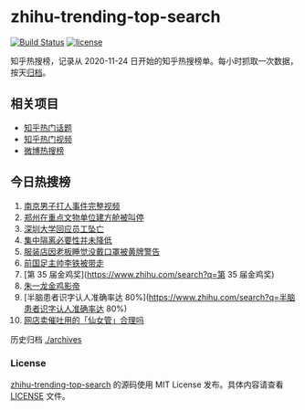 # zhihu-trending-top-search

[![Build Status](https://github.com/justjavac/zhihu-trending-top-search/workflows/ci/badge.svg?branch=main)](https://github.com/justjavac/zhihu-trending-top-search/actions)
[![license](https://img.shields.io/github/license/justjavac/zhihu-trending-top-search)](https://github.com/justjavac/zhihu-trending-top-search/blob/main/LICENSE)

知乎热搜榜，记录从 2020-11-24 日开始的知乎热搜榜单。每小时抓取一次数据，按天[归档](./archives)。

## 相关项目

- [知乎热门话题](https://github.com/justjavac/zhihu-trending-hot-questions)
- [知乎热门视频](https://github.com/justjavac/zhihu-trending-hot-video)
- [微博热搜榜](https://github.com/justjavac/weibo-trending-hot-search)

## 今日热搜榜

<!-- BEGIN -->
<!-- 最后更新时间 Sun Nov 13 2022 10:52:38 GMT+0800 (China Standard Time) -->

1. [南京男子打人事件完整视频](https://www.zhihu.com/search?q=南京男子打人事件完整视频)
1. [郑州在重点文物单位建方舱被叫停](https://www.zhihu.com/search?q=郑州在重点文物单位建方舱被叫停)
1. [深圳大学回应员工坠亡](https://www.zhihu.com/search?q=深圳大学回应员工坠亡)
1. [集中隔离必要性并未降低](https://www.zhihu.com/search?q=集中隔离必要性并未降低)
1. [服装店因老板睡觉没戴口罩被黄牌警告](https://www.zhihu.com/search?q=服装店因老板睡觉没戴口罩被黄牌警告)
1. [前国足主帅李铁被带走](https://www.zhihu.com/search?q=前国足主帅李铁被带走)
1. [第 35 届金鸡奖](https://www.zhihu.com/search?q=第 35 届金鸡奖)
1. [朱一龙金鸡影帝](https://www.zhihu.com/search?q=朱一龙金鸡影帝)
1. [半脑患者识字认人准确率达 80%](https://www.zhihu.com/search?q=半脑患者识字认人准确率达 80%)
1. [网店卖催吐用的「仙女管」合理吗](https://www.zhihu.com/search?q=网店卖催吐用的「仙女管」合理吗)

<!-- END -->

历史归档 [./archives](./archives)

### License

[zhihu-trending-top-search](https://github.com/justjavac/zhihu-trending-top-search)
的源码使用 MIT License 发布。具体内容请查看 [LICENSE](./LICENSE) 文件。
